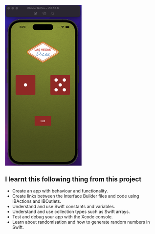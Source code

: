 <img src="https://github.com/chitraarasu/Dice-IOS/blob/main/dice.png" width="250" />

## I learnt this following thing from this project

* Create an app with behaviour and functionality.
* Create links between the Interface Builder files and code using IBActions and IBOutlets.
* Understand and use Swift constants and variables.
* Understand and use collection types such as Swift arrays.
* Test and debug your app with the Xcode console.
* Learn about randomisation and how to generate random numbers in Swift.
